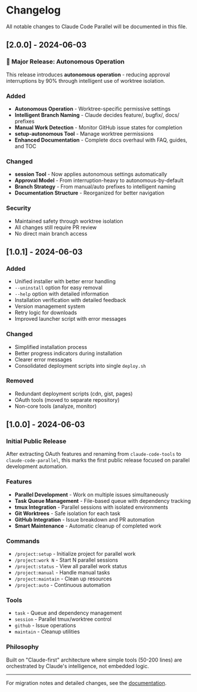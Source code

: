 # Changelog

All notable changes to Claude Code Parallel will be documented in this file.

## [2.0.0] - 2024-06-03

### 🎉 Major Release: Autonomous Operation

This release introduces **autonomous operation** - reducing approval interruptions by 90% through intelligent use of worktree isolation.

### Added
- **Autonomous Operation** - Worktree-specific permissive settings
- **Intelligent Branch Naming** - Claude decides feature/, bugfix/, docs/ prefixes
- **Manual Work Detection** - Monitor GitHub issue states for completion
- **setup-autonomous Tool** - Manage worktree permissions
- **Enhanced Documentation** - Complete docs overhaul with FAQ, guides, and TOC

### Changed
- **session Tool** - Now applies autonomous settings automatically
- **Approval Model** - From interruption-heavy to autonomous-by-default
- **Branch Strategy** - From manual/auto prefixes to intelligent naming
- **Documentation Structure** - Reorganized for better navigation

### Security
- Maintained safety through worktree isolation
- All changes still require PR review
- No direct main branch access

## [1.0.1] - 2024-06-03

### Added
- Unified installer with better error handling
- `--uninstall` option for easy removal
- `--help` option with detailed information
- Installation verification with detailed feedback
- Version management system
- Retry logic for downloads
- Improved launcher script with error messages

### Changed
- Simplified installation process
- Better progress indicators during installation
- Clearer error messages
- Consolidated deployment scripts into single `deploy.sh`

### Removed
- Redundant deployment scripts (cdn, gist, pages)
- OAuth tools (moved to separate repository)
- Non-core tools (analyze, monitor)

## [1.0.0] - 2024-06-03

### Initial Public Release

After extracting OAuth features and renaming from `claude-code-tools` to `claude-code-parallel`, this marks the first public release focused on parallel development automation.

### Features
- **Parallel Development** - Work on multiple issues simultaneously
- **Task Queue Management** - File-based queue with dependency tracking
- **tmux Integration** - Parallel sessions with isolated environments
- **Git Worktrees** - Safe isolation for each task
- **GitHub Integration** - Issue breakdown and PR automation
- **Smart Maintenance** - Automatic cleanup of completed work

### Commands
- `/project:setup` - Initialize project for parallel work
- `/project:work N` - Start N parallel sessions
- `/project:status` - View all parallel work status
- `/project:manual` - Handle manual tasks
- `/project:maintain` - Clean up resources
- `/project:auto` - Continuous automation

### Tools
- `task` - Queue and dependency management
- `session` - Parallel tmux/worktree control
- `github` - Issue operations
- `maintain` - Cleanup utilities

### Philosophy
Built on "Claude-first" architecture where simple tools (50-200 lines) are orchestrated by Claude's intelligence, not embedded logic.

---

For migration notes and detailed changes, see the [documentation](docs/).